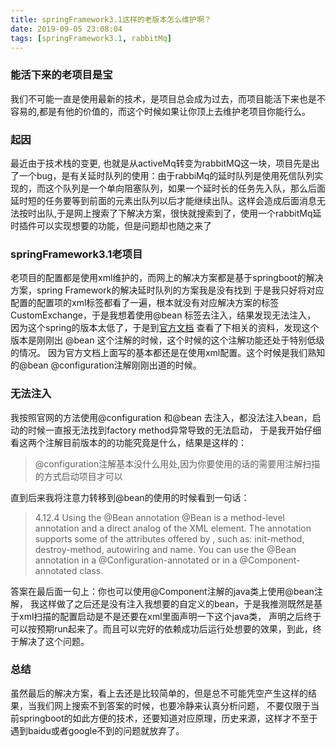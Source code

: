 ```yaml
---
title: springFramework3.1这样的老版本怎么维护啊？
date: 2019-09-05 23:08:04
tags: [springFramework3.1, rabbitMq]
---
```


### 能活下来的老项目是宝
我们不可能一直是使用最新的技术，是项目总会成为过去，而项目能活下来也是不容易的,都是有他的价值的，而这个时候如果让你顶上去维护老项目你能行么。

### 起因
最近由于技术栈的变更, 也就是从activeMq转变为rabbitMQ这一块，项目先是出了一个bug，是有关延时队列的使用：由于rabbiMq的延时队列是使用死信队列实现的，而这个队列是一个单向阻塞队列，如果一个延时长的任务先入队，那么后面延时短的任务要等到前面的元素出队列以后才能继续出队。这样会造成后面消息无法按时出队,于是网上搜索了下解决方案，很快就搜索到了，使用一个rabbitMq延时插件可以实现想要的功能，但是问题却也随之来了

### springFramework3.1老项目
老项目的配置都是使用xml维护的，而网上的解决方案都是基于springboot的解决方案，spring Framework的解决延时队列的方案我是没有找到 于是我只好将对应配置的配置项的xml标签都看了一遍，根本就没有对应解决方案的标签CustomExchange，于是我想着使用@bean 标签去注入，结果发现无法注入， 因为这个spring的版本太低了，于是到[官方文档](https://docs.spring.io/spring/docs/3.1.1.RELEASE/spring-framework-reference/html/) 查看了下相关的资料，发现这个版本是刚刚出 @bean 这个注解的时候，这个时候的这个注解功能还处于特别低级的情况。 因为官方文档上面写的基本都还是在使用xml配置。这个时候是我们熟知的@bean @configuration注解刚刚出道的时候。

### 无法注入
我按照官网的方法使用@configuration 和@bean 去注入，都没法注入bean，启动的时候一直报无法找到factory method异常导致的无法启动，
于是我开始仔细看这两个注解目前版本的的功能究竟是什么，结果是这样的：
> @configuration注解基本没什么用处,因为你要使用的话的需要用注解扫描的方式启动项目才可以

直到后来我将注意力转移到@bean的使用的时候看到一句话：  
> 4.12.4 Using the @Bean annotation
@Bean is a method-level annotation and a direct analog of the XML <bean/> element. 
The annotation supports some of the attributes offered by <bean/>, such as: init-method, destroy-method, autowiring and name.
You can use the @Bean annotation in a @Configuration-annotated or in a @Component-annotated class.  

答案在最后面一句上：你也可以使用@Component注解的java类上使用@bean注解，
我这样做了之后还是没有注入我想要的自定义的bean，于是我推测既然是基于xml扫描的配置启动是不是还要在xml里面声明一下这个java类，
声明之后终于可以按预期run起来了。而且可以完好的依赖成功后运行处想要的效果，到此，终于解决了这个问题。

### 总结
虽然最后的解决方案，看上去还是比较简单的，但是总不可能凭空产生这样的结果，当我们网上搜索不到答案的时候，也要冷静来认真分析问题，
不要仅限于当前springboot的如此方便的技术，还要知道对应原理，历史来源，这样才不至于遇到baidu或者google不到的问题就放弃了。



